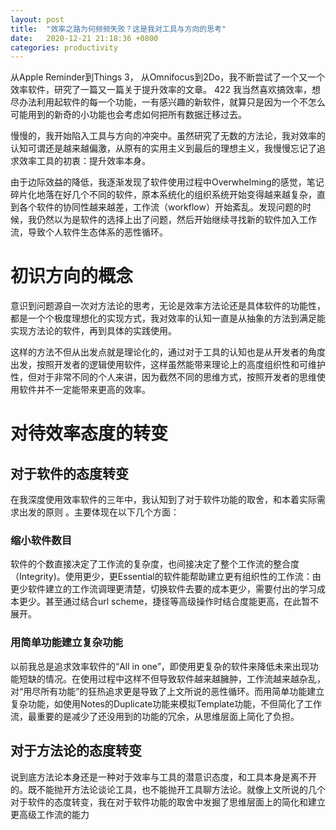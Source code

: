 ```yaml
---
layout: post
title:  "效率之路为何频频失败？这是我对工具与方向的思考"
date:   2020-12-21 21:18:36 +0800
categories: productivity
---
```


从Apple Reminder到Things 3， 从Omnifocus到2Do，我不断尝试了一个又一个效率软件，研究了一篇又一篇关于提升效率的文章。
422
我当然喜欢搞效率，想尽办法利用起软件的每一个功能，一有感兴趣的新软件，就算只是因为一个不怎么可能用到的新奇的小功能也会考虑如何把所有数据迁移过去。

慢慢的，我开始陷入工具与方向的冲突中。虽然研究了无数的方法论，我对效率的认知可谓还是越来越偏激，从原有的实用主义到最后的理想主义，我慢慢忘记了追求效率工具的初衷：提升效率本身。

由于边际效益的降低，我逐渐发现了软件使用过程中Overwhelming的感觉，笔记碎片化地落在好几个不同的软件，原本系统化的组织系统开始变得越来越复杂，直到各个软件的协同性越来越差，工作流（workflow）开始紊乱。发现问题的时候，我仍然以为是软件的选择上出了问题，然后开始继续寻找新的软件加入工作流，导致个人软件生态体系的恶性循环。

# 初识方向的概念
意识到问题源自一次对方法论的思考，无论是效率方法论还是具体软件的功能性，都是一个个极度理想化的实现方式，我对效率的认知一直是从抽象的方法到满足能实现方法论的软件，再到具体的实践使用。

这样的方法不但从出发点就是理论化的，通过对于工具的认知也是从开发者的角度出发，按照开发者的逻辑使用软件，这样虽然能带来理论上的高度组织性和可维护性，但对于非常不同的个人来讲，因为截然不同的思维方式，按照开发者的思维使用软件并不一定能带来更高的效率。

# 对待效率态度的转变
## 对于软件的态度转变
在我深度使用效率软件的三年中，我认知到了对于软件功能的取舍，和本着实际需求出发的原则 。主要体现在以下几个方面：

### 缩小软件数目
软件的个数直接决定了工作流的复杂度，也间接决定了整个工作流的整合度（Integrity)。使用更少，更Essential的软件能帮助建立更有组织性的工作流：由更少软件建立的工作流调理更清楚，切换软件去要的成本更少，需要付出的学习成本更少。甚至通过结合url scheme，捷径等高级操作时结合度能更高，在此暂不展开。

### 用简单功能建立复杂功能
以前我总是追求效率软件的“All in one”，即使用更复杂的软件来降低未来出现功能短缺的情况。在使用过程中这样不但导致软件越来越臃肿，工作流越来越杂乱，对“用尽所有功能”的狂热追求更是导致了上文所说的恶性循环。而用简单功能建立复杂功能，如使用Notes的Duplicate功能来模拟Template功能，不但简化了工作流，最重要的是减少了还没用到的功能的冗余，从思维层面上简化了负担。

## 对于方法论的态度转变
说到底方法论本身还是一种对于效率与工具的潜意识态度，和工具本身是离不开的。既不能抛开方法论谈论工具，也不能抛开工具聊方法论。就像上文所说的几个对于软件的态度转变，我在对于软件功能的取舍中发掘了思维层面上的简化和建立更高级工作流的能力